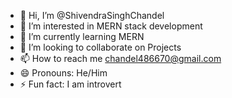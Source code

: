 - 👋 Hi, I’m @ShivendraSinghChandel
- 👀 I’m interested in MERN stack development
- 🌱 I’m currently learning MERN
- 💞️ I’m looking to collaborate on Projects
- 📫 How to reach me chandel486670@gmail.com
- 😄 Pronouns: He/Him
- ⚡ Fun fact: I am introvert

<!---
ShivendraSinghChandel/ShivendraSinghChandel is a ✨ special ✨ repository because its `README.md` (this file) appears on your GitHub profile.
You can click the Preview link to take a look at your changes.
--->
